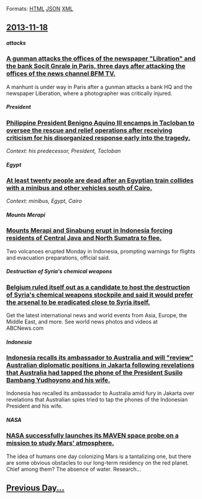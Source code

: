 
Formats: [HTML](2013/11/18/index.html)  [JSON](2013/11/18/index.json)  [XML](2013/11/18/index.xml)  

## [2013-11-18](/news/2013/11/18/index.md)

##### attacks
### [A gunman attacks the offices of the newspaper "Libration" and the bank Socit Gnrale in Paris, three days after attacking the offices of the news channel BFM TV. ](/news/2013/11/18/a-gunman-attacks-the-offices-of-the-newspaper-liberation-and-the-bank-societe-generale-in-paris-three-days-after-attacking-the-offices-of.md)
A manhunt is under way in Paris after a gunman attacks a bank HQ and the newspaper Liberation, where a photographer was critically injured.

##### President
### [Philippine President Benigno Aquino III encamps in Tacloban to oversee the rescue and relief operations after receiving criticism for his disorganized response early into the tragedy. ](/news/2013/11/18/philippine-president-benigno-aquino-iii-encamps-in-tacloban-to-oversee-the-rescue-and-relief-operations-after-receiving-criticism-for-his-di.md)
_Context: his predecessor, President, Tacloban_

##### Egypt
### [At least twenty people are dead after an Egyptian train collides with a minibus and other vehicles south of Cairo. ](/news/2013/11/18/at-least-twenty-people-are-dead-after-an-egyptian-train-collides-with-a-minibus-and-other-vehicles-south-of-cairo.md)
_Context: minibus, Egypt, Cairo_

##### Mounts Merapi
### [Mounts Merapi and Sinabung erupt in Indonesia forcing residents of Central Java and North Sumatra to flee. ](/news/2013/11/18/mounts-merapi-and-sinabung-erupt-in-indonesia-forcing-residents-of-central-java-and-north-sumatra-to-flee.md)
Two volcanoes erupted Monday in Indonesia, prompting warnings for flights and evacuation preparations, official said.

##### Destruction of Syria's chemical weapons
### [Belgium ruled itself out as a candidate to host the destruction of Syria's chemical weapons stockpile and said it would prefer the arsenal to be eradicated close to Syria itself. ](/news/2013/11/18/belgium-ruled-itself-out-as-a-candidate-to-host-the-destruction-of-syria-s-chemical-weapons-stockpile-and-said-it-would-prefer-the-arsenal-t.md)
Get the latest international news and world events from Asia, Europe, the Middle East, and more. See world news photos and videos at ABCNews.com

##### Indonesia
### [Indonesia recalls its ambassador to Australia and will "review" Australian diplomatic positions in Jakarta following revelations that Australia had tapped the phone of the President Susilo Bambang Yudhoyono and his wife. ](/news/2013/11/18/indonesia-recalls-its-ambassador-to-australia-and-will-review-australian-diplomatic-positions-in-jakarta-following-revelations-that-austra.md)
Indonesia has recalled its ambassador to Australia amid fury in Jakarta over revelations that Australian spies tried to tap the phones of the Indonesian President and his wife.

##### NASA
### [NASA successfully launches its MAVEN space probe on a mission to study Mars' atmosphere. ](/news/2013/11/18/nasa-successfully-launches-its-maven-space-probe-on-a-mission-to-study-mars-atmosphere.md)
The idea of humans one day colonizing Mars is a tantalizing one, but there are some obvious obstacles to our long-term residency on the red planet. Chief among them? The absence of water. Research...

## [Previous Day...](/news/2013/11/17/index.md)

